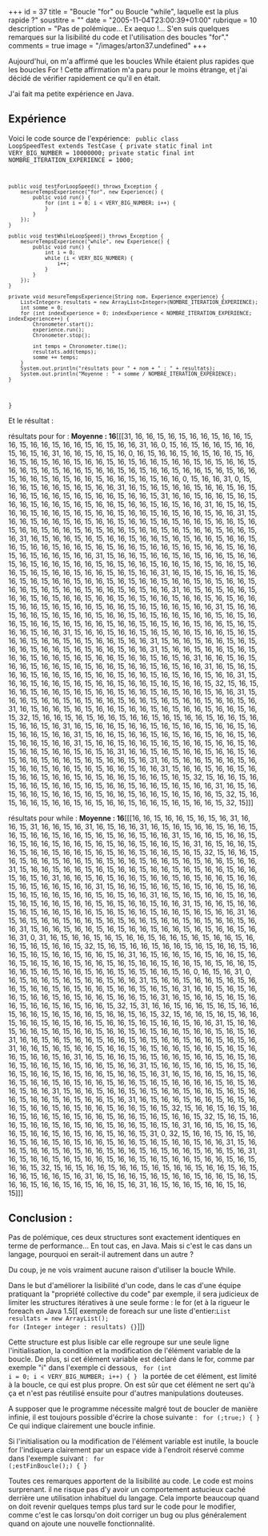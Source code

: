 +++
id = 37
title = "Boucle \"for\" ou Boucle \"while\", laquelle est la plus rapide ?"
soustitre = ""
date = "2005-11-04T23:00:39+01:00"
rubrique = 10
description = "Pas de polémique... Ex aequo !... S'en suis quelques remarques sur la lisibilité du code et l'utilisation des boucles \"for\"."
comments = true
image = "/images/arton37.undefined"
+++

<div class="chapo"></div>
Aujourd'hui, on m'a affirmé que les boucles While étaient plus rapides que les boucles For ! Cette affirmation m'a paru pour le moins étrange, et j'ai décidé de vérifier rapidement ce qu'il en était.

J'ai fait ma petite expérience en Java.

## Expérience
Voici le code source de l'expérience:
<code>
public class LoopSpeedTest extends TestCase {
    private static final int VERY_BIG_NUMBER = 10000000;
    private static final int NOMBRE_ITERATION_EXPERIENCE = 1000;

    public void testForLoopSpeed() throws Exception {
        mesureTempsExperience("for", new Experience() {
            public void run() {
                for (int i = 0; i < VERY_BIG_NUMBER; i++) {
                }
            }
        });
    }

    public void testWhileLoopSpeed() throws Exception {
        mesureTempsExperience("while", new Experience() {
            public void run() {
                int i = 0;
                while (i < VERY_BIG_NUMBER) {
                    i++;
                }
            }
        });
    }

    private void mesureTempsExperience(String nom, Experience experience) {
        List<Integer> resultats = new ArrayList<Integer>(NOMBRE_ITERATION_EXPERIENCE);
        int somme = 0;
        for (int indexExperience = 0; indexExperience < NOMBRE_ITERATION_EXPERIENCE; indexExperience++) {
            Chronometer.start();
            experience.run();
            Chronometer.stop();

            int temps = Chronometer.time();
            resultats.add(temps);
            somme += temps;
        }
        System.out.println("résultats pour " + nom + " : " + resultats);
        System.out.println("Moyenne : " + somme / NOMBRE_ITERATION_EXPERIENCE);
    }
}
</code>

Et le résultat :

résultats pour for : **Moyenne : 16**[[[31, 16, 16, 15, 16, 15, 16, 16, 15, 16, 16, 15, 16, 15, 16, 16, 15, 16, 16, 15, 16, 15, 16, 16, 31, 16, 0, 15, 16, 15, 16, 16, 15, 16, 16, 15, 16, 15, 16, 31, 16, 16, 15, 16, 15, 16, 0, 16, 15, 16, 16, 15, 16, 15, 16, 16, 15, 16, 16, 15, 16, 15, 16, 16, 15, 16, 16, 15, 16, 15, 16, 16, 15, 16, 16, 15, 16, 15, 16, 16, 15, 16, 16, 15, 16, 15, 16, 16, 15, 16, 16, 15, 16, 15, 16, 16, 15, 16, 16, 15, 16, 15, 16, 16, 15, 16, 16, 15, 16, 15, 16, 16, 15, 16, 16, 15, 16, 15, 16, 16, 0, 15, 16, 16, 31, 0, 15, 16, 16, 15, 16, 16, 15, 16, 15, 16, 16, 31, 16, 15, 16, 15, 16, 16, 15, 16, 16, 15, 16, 15, 16, 16, 15, 16, 16, 15, 16, 15, 16, 16, 15, 16, 16, 15, 31, 16, 16, 15, 16, 16, 15, 16, 15, 16, 16, 15, 16, 16, 15, 16, 15, 16, 16, 15, 16, 16, 15, 16, 15, 16, 16, 31, 16, 15, 16, 15, 16, 16, 15, 16, 16, 15, 16, 15, 16, 16, 15, 16, 16, 15, 16, 15, 16, 16, 15, 16, 16, 31, 15, 16, 16, 15, 16, 16, 15, 16, 15, 16, 16, 15, 16, 16, 15, 16, 15, 16, 16, 15, 16, 16, 15, 16, 15, 16, 16, 15, 16, 16, 15, 16, 15, 16, 16, 15, 16, 16, 15, 16, 15, 16, 16, 15, 16, 16, 15, 16, 31, 16, 15, 16, 16, 15, 16, 15, 16, 16, 15, 16, 16, 15, 16, 15, 16, 16, 15, 16, 16, 15, 16, 15, 16, 16, 15, 16, 16, 15, 16, 15, 16, 16, 15, 16, 16, 15, 16, 15, 16, 16, 15, 16, 16, 15, 16, 15, 16, 16, 15, 16, 16, 31, 15, 16, 16, 15, 16, 16, 15, 16, 15, 16, 16, 15, 16, 16, 15, 16, 15, 16, 16, 15, 16, 16, 15, 16, 15, 16, 16, 15, 16, 16, 15, 16, 15, 16, 16, 15, 16, 16, 15, 16, 15, 16, 16, 15, 16, 16, 15, 16, 15, 16, 16, 31, 16, 15, 16, 15, 16, 16, 15, 16, 16, 15, 16, 15, 16, 16, 15, 16, 16, 15, 16, 15, 16, 16, 15, 16, 16, 15, 16, 15, 16, 16, 15, 16, 16, 15, 16, 15, 16, 16, 15, 16, 16, 15, 16, 15, 16, 16, 31, 16, 15, 16, 15, 16, 16, 15, 16, 16, 15, 16, 15, 16, 16, 15, 16, 16, 15, 16, 15, 16, 16, 15, 16, 16, 15, 16, 15, 16, 16, 15, 16, 16, 15, 16, 15, 16, 16, 15, 16, 16, 15, 16, 15, 16, 16, 15, 16, 16, 31, 15, 16, 16, 15, 16, 16, 15, 16, 15, 16, 16, 15, 16, 16, 15, 16, 15, 16, 16, 15, 16, 16, 15, 16, 15, 16, 16, 15, 16, 16, 15, 16, 15, 16, 16, 15, 16, 16, 15, 16, 15, 16, 16, 15, 16, 16, 15, 16, 15, 16, 16, 15, 16, 16, 31, 15, 16, 16, 15, 16, 16, 15, 16, 15, 16, 16, 15, 16, 16, 15, 16, 15, 16, 16, 15, 16, 16, 15, 16, 15, 16, 16, 15, 16, 16, 31, 15, 16, 16, 15, 16, 16, 15, 16, 15, 16, 16, 15, 16, 16, 15, 16, 15, 16, 16, 15, 16, 16, 31, 15, 16, 16, 15, 16, 16, 15, 16, 15, 16, 16, 15, 16, 16, 15, 16, 15, 16, 16, 15, 16, 16, 15, 16, 15, 16, 31, 16, 16, 15, 16, 15, 16, 16, 15, 16, 16, 15, 16, 15, 16, 16, 15, 16, 16, 15, 16, 15, 16, 16, 31, 16, 15, 16, 15, 16, 16, 15, 16, 16, 15, 16, 15, 16, 16, 15, 16, 16, 15, 16, 15, 16, 16, 15, 16, 16, 31, 15, 16, 16, 15, 16, 16, 15, 16, 15, 16, 16, 15, 16, 16, 15, 16, 15, 16, 16, 15, 32, 15, 16, 15, 16, 16, 15, 16, 16, 15, 16, 15, 16, 16, 15, 16, 16, 15, 16, 15, 16, 16, 15, 16, 16, 31, 15, 16, 16, 15, 16, 16, 15, 16, 15, 16, 16, 15, 16, 16, 15, 16, 15, 16, 16, 15, 16, 16, 15, 16, 31, 16, 15, 16, 16, 15, 16, 15, 16, 16, 15, 16, 16, 15, 16, 15, 16, 16, 15, 16, 16, 15, 16, 15, 32, 15, 16, 16, 15, 16, 15, 16, 16, 15, 16, 16, 15, 16, 15, 16, 16, 15, 16, 16, 15, 16, 15, 16, 16, 15, 16, 31, 16, 15, 16, 16, 15, 16, 16, 15, 16, 15, 16, 16, 15, 16, 16, 15, 16, 15, 16, 16, 15, 16, 16, 31, 15, 16, 16, 15, 16, 16, 15, 16, 15, 16, 16, 15, 16, 16, 15, 16, 15, 16, 16, 15, 16, 16, 31, 15, 16, 16, 15, 16, 16, 15, 16, 15, 16, 16, 15, 16, 16, 15, 16, 15, 16, 16, 15, 16, 16, 15, 16, 15, 16, 31, 16, 16, 15, 16, 15, 16, 16, 15, 16, 16, 15, 16, 15, 16, 16, 15, 16, 16, 15, 16, 15, 16, 16, 15, 16, 31, 16, 15, 16, 16, 15, 16, 16, 15, 16, 15, 16, 16, 15, 16, 16, 15, 16, 15, 16, 16, 15, 16, 16, 31, 15, 16, 16, 15, 16, 16, 15, 16, 15, 16, 16, 15, 16, 16, 15, 16, 15, 16, 16, 15, 16, 16, 15, 16, 15, 32, 15, 16, 16, 15, 16, 15, 16, 16, 15, 16, 16, 15, 16, 15, 16, 16, 15, 16, 16, 15, 16, 15, 16, 16, 31, 16, 15, 16, 15, 16, 16, 15, 16, 16, 15, 16, 15, 16, 16, 15, 16, 16, 15, 16, 15, 16, 16, 15, 32, 15, 16, 15, 16, 16, 15, 16, 16, 15, 16, 15, 16, 16, 15, 16, 16, 15, 16, 15, 16, 16, 15, 32, 15]]]


résultats pour while : **Moyenne : 16**[[[16, 16, 15, 16, 16, 15, 16, 15, 16, 31, 16, 16, 15, 31, 16, 16, 15, 16, 31, 16, 15, 16, 16, 31, 16, 15, 16, 15, 16, 16, 15, 16, 16, 15, 16, 15, 16, 16, 15, 16, 16, 15, 16, 15, 16, 16, 15, 16, 16, 31, 15, 16, 16, 15, 16, 16, 15, 16, 15, 16, 16, 15, 16, 16, 15, 16, 15, 16, 16, 15, 16, 16, 15, 16, 31, 16, 15, 16, 16, 15, 16, 15, 16, 16, 15, 16, 16, 15, 16, 15, 16, 16, 15, 16, 16, 15, 16, 15, 32, 15, 16, 16, 15, 16, 15, 16, 16, 15, 16, 16, 15, 16, 15, 16, 16, 15, 16, 16, 15, 16, 15, 16, 16, 15, 16, 16, 31, 15, 16, 16, 15, 16, 16, 15, 16, 15, 16, 16, 15, 16, 16, 15, 16, 15, 16, 16, 15, 16, 16, 15, 16, 15, 16, 31, 16, 16, 15, 16, 15, 16, 16, 15, 16, 16, 15, 16, 15, 16, 16, 15, 16, 16, 15, 16, 15, 16, 16, 15, 16, 16, 31, 15, 16, 16, 15, 16, 16, 15, 16, 15, 16, 16, 15, 16, 16, 15, 16, 15, 16, 16, 15, 16, 16, 15, 16, 15, 16, 16, 31, 16, 15, 16, 15, 16, 16, 15, 16, 16, 15, 16, 15, 16, 16, 15, 16, 16, 15, 16, 15, 16, 16, 15, 16, 16, 31, 15, 16, 16, 15, 16, 16, 15, 16, 15, 16, 16, 15, 16, 16, 15, 16, 15, 16, 16, 15, 16, 16, 15, 16, 15, 16, 16, 31, 16, 15, 16, 15, 16, 16, 15, 16, 16, 15, 16, 15, 16, 16, 15, 16, 16, 15, 16, 15, 16, 16, 15, 16, 16, 31, 15, 16, 16, 15, 16, 16, 15, 16, 15, 16, 16, 15, 16, 16, 15, 16, 15, 16, 16, 15, 16, 16, 31, 0, 31, 16, 15, 16, 16, 15, 16, 15, 16, 16, 15, 16, 16, 15, 16, 15, 16, 16, 15, 16, 16, 15, 16, 15, 16, 16, 15, 32, 15, 16, 15, 16, 16, 15, 16, 16, 15, 16, 15, 16, 16, 15, 16, 16, 15, 16, 15, 16, 16, 15, 16, 16, 15, 16, 31, 16, 15, 16, 16, 15, 16, 15, 16, 16, 15, 16, 16, 15, 16, 15, 16, 16, 15, 16, 16, 15, 16, 15, 16, 16, 15, 16, 16, 15, 16, 15, 16, 16, 15, 16, 16, 15, 16, 15, 16, 16, 15, 16, 16, 15, 16, 15, 16, 16, 15, 16, 0, 16, 15, 16, 31, 0, 16, 15, 16, 16, 15, 16, 15, 16, 16, 15, 16, 16, 31, 15, 16, 16, 15, 16, 16, 15, 16, 15, 16, 16, 15, 16, 16, 15, 16, 15, 16, 16, 15, 16, 16, 15, 16, 15, 16, 31, 16, 16, 15, 16, 15, 16, 16, 15, 16, 16, 15, 16, 15, 16, 16, 15, 16, 16, 15, 16, 31, 16, 15, 16, 16, 15, 16, 15, 16, 16, 15, 16, 16, 15, 16, 15, 16, 16, 15, 32, 15, 31, 16, 16, 15, 16, 16, 15, 16, 15, 16, 16, 15, 16, 16, 15, 16, 15, 16, 16, 15, 16, 16, 15, 16, 15, 32, 15, 16, 16, 15, 16, 15, 16, 16, 15, 16, 16, 15, 16, 15, 16, 16, 15, 16, 16, 15, 16, 15, 16, 16, 15, 16, 16, 31, 15, 16, 16, 15, 16, 16, 15, 16, 15, 16, 16, 15, 16, 16, 15, 16, 15, 16, 16, 15, 16, 16, 15, 16, 15, 16, 31, 16, 16, 15, 16, 15, 16, 16, 15, 16, 16, 15, 16, 15, 16, 16, 15, 16, 16, 15, 16, 15, 16, 31, 16, 16, 15, 16, 15, 16, 16, 15, 16, 16, 15, 16, 15, 16, 16, 15, 16, 16, 15, 16, 15, 16, 16, 15, 16, 16, 15, 16, 31, 16, 15, 16, 16, 15, 16, 15, 16, 16, 15, 16, 16, 15, 16, 15, 16, 16, 15, 16, 16, 15, 16, 15, 16, 16, 15, 16, 16, 31, 15, 16, 16, 15, 16, 16, 15, 16, 15, 16, 16, 15, 16, 16, 15, 16, 15, 16, 16, 15, 16, 16, 15, 16, 31, 16, 15, 16, 16, 15, 16, 15, 16, 16, 15, 16, 16, 15, 16, 15, 16, 16, 15, 16, 16, 15, 16, 15, 16, 16, 16, 16, 15, 16, 15, 16, 16, 15, 16, 16, 31, 15, 16, 16, 15, 16, 16, 15, 16, 15, 16, 16, 15, 16, 16, 15, 16, 15, 16, 16, 15, 16, 16, 15, 16, 15, 16, 16, 15, 16, 31, 16, 15, 16, 16, 15, 16, 16, 15, 16, 15, 16, 16, 15, 16, 16, 15, 16, 15, 16, 16, 15, 16, 16, 15, 16, 15, 32, 15, 16, 16, 15, 16, 15, 16, 16, 15, 16, 16, 15, 16, 15, 16, 16, 15, 16, 16, 15, 16, 15, 16, 16, 15, 32, 15, 16, 15, 16, 16, 15, 16, 16, 15, 16, 15, 16, 16, 15, 16, 16, 15, 16, 15, 16, 31, 16, 16, 15, 16, 15, 16, 16, 15, 16, 16, 15, 16, 15, 16, 16, 15, 16, 16, 15, 31, 0, 32, 15, 16, 16, 15, 16, 15, 16, 16, 15, 16, 16, 15, 16, 15, 16, 16, 15, 16, 16, 15, 16, 15, 16, 16, 15, 16, 16, 31, 15, 16, 16, 15, 16, 16, 15, 16, 15, 16, 16, 15, 16, 16, 15, 16, 15, 16, 16, 15, 16, 16, 15, 16, 31, 16, 15, 16, 16, 15, 16, 15, 16, 16, 15, 16, 16, 15, 16, 15, 16, 16, 15, 16, 16, 15, 16, 15, 16, 16, 15, 32, 15, 16, 15, 16, 16, 15, 16, 16, 15, 16, 15, 16, 16, 15, 16, 16, 15, 16, 15, 16, 16, 15, 16, 16, 15, 16, 31, 16, 15, 16, 16, 15, 16, 15, 16, 16, 15, 16, 16, 15, 16, 15, 16, 16, 15, 16, 16, 15, 16, 15, 16, 16, 15, 16, 31, 16, 15, 16, 16, 15, 16, 16, 15, 16, 15]]]

## Conclusion : 
Pas de polémique, ces deux structures sont exactement identiques en terme de performance... En tout cas, en Java. Mais si c'est le cas dans un langage, pourquoi en serait-il autrement dans un autre ?

Du coup, je ne vois vraiment aucune raison d'utiliser la boucle While.

Dans le but d'améliorer la lisibilité d'un code, dans le cas d'une équipe pratiquant la "propriété collective du code" par exemple, il sera judicieux de limiter les structures itératives à une seule forme : le for (et à la rigueur le foreach en Java 1.5[[ exemple de foreach sur une liste d'entier:<code>List<Integer> resultats = new ArrayList<Integer>();
for (Integer integer : resultats) {}</code>]])

Cette structure est plus lisible car elle regroupe sur une seule ligne l'initialisation, la condition et la modification de l'élément variable de la boucle. De plus, si cet élément variable est déclaré dans le for, comme par exemple "i" dans l'exemple ci dessous,
<code>
for (int i = 0; i < VERY_BIG_NUMBER; i++) {
}
</code>
la portée de cet élément, est limité à la boucle, ce qui est plus propre. On est sûr que cet élément ne sert qu'à ça et n'est pas réutilisé ensuite pour d'autres manipulations douteuses.

A supposer que le programme nécessite malgré tout de boucler de manière infinie, il est toujours possible d'écrire la chose suivante :
<code>
for (;true;) {
}
</code>
Ce qui indique clairement une boucle infinie.

Si l'initialisation ou la modification de l'élément variable est inutile, la boucle for l'indiquera clairement par un espace vide à l'endroit réservé comme dans l'exemple suivant :
<code>
for (;estFinBoucle();) {
}
</code>

Toutes ces remarques apportent de la lisibilité au code. Le code est moins surprenant. il ne risque pas d'y avoir un comportement astucieux caché derrière une utilisation inhabituel du langage. Cela importe beaucoup quand on doit revenir quelques temps plus tard sur le code pour le modifier, comme c'est le cas lorsqu'on doit corriger un bug ou plus généralement quand on ajoute une nouvelle fonctionnalité.